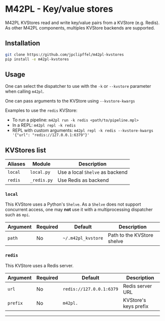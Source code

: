 # M42PL - Key/value stores

M42PL KVStores read and write key/value pairs from a KVStore (e.g. Redis).
As other M42PL components, multiples KVStore backends are supported.

## Installation

```Bash
git clone https://github.com/jpclipffel/m42pl-kvstores
pip install -e m42pl-kvstores
```

## Usage

One can select the dispatcher to use with the `-k` or `--kvstore` parameter
when calling `m42pl`.

One can pass arguments to the KVStore using `--kvstore-kwargs`

Examples to use the `redis` KVStore:

* To run a pipeline: `m42pl run -k redis <path/to/pipeline.mpl>`
* In a REPL: `m42pl repl -k redis`
* REPL with custom arguments: `m42pl repl -k redis --kvstore-kwargs '{"url": "redis://127.0.0.1:6379"}'`

## KVStores list

| Aliases | Module      | Description                     |
|---------|-------------|---------------------------------|
| `local` | `local.py`  | Use a local `Shelve` as backend |
| `redis` | `_redis.py` | Use Redis as backend            |

### `local`

This KVStore uses a Python's `Shelve`.
As a `Shelve` does not support concurrent access, one may **not** use it
with a multiprocessing dispatcher such as `mpi`.

| Argument | Required | Default            | Description                |
|----------|----------|--------------------|----------------------------|
| `path`   | No       | `~/.m42pl_kvstore` | Path to the KVStore shelve |

### `redis`

This KVStore uses a Redis server.

| Argument | Required | Default                  | Description           |
|----------|----------|--------------------------|-----------------------|
| `url`    | No       | `redis://127.0.0.1:6379` | Redis server URL      |
| `prefix` | No       | `m42pl.`                 | KVStore's keys prefix |

---

[M42PL]: https://github.com/jpclipffel/m42pl-core
